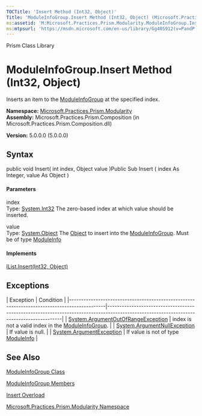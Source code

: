 ```yaml
---
TOCTitle: 'Insert Method (Int32, Object)'
Title: 'ModuleInfoGroup.Insert Method (Int32, Object) (Microsoft.Practices.Prism.Modularity)'
ms:assetid: 'M:Microsoft.Practices.Prism.Modularity.ModuleInfoGroup.Insert(System.Int32,System.Object)'
ms:mtpsurl: 'https://msdn.microsoft.com/en-us/library/Gg405912(v=PandP.50)'
---
```


Prism Class Library

ModuleInfoGroup.Insert Method (Int32, Object)
=================================================

Inserts an item to the [ModuleInfoGroup](https://msdn.microsoft.com/t:microsoft.practices.prism.modularity.moduleinfogroup) at the specified index.

**Namespace:** [Microsoft.Practices.Prism.Modularity](https://msdn.microsoft.com/n:microsoft.practices.prism.modularity)
**Assembly:** Microsoft.Practices.Prism.Composition (in Microsoft.Practices.Prism.Composition.dll)

**Version:** 5.0.0.0 (5.0.0.0)

## Syntax


<span id="syntaxToggle"></span>public void Insert( int index, Object value )Public Sub Insert ( index As Integer, value As Object )
#### Parameters

index  
Type: [System.Int32](http://msdn2.microsoft.com/en-us/library/td2s409d)
The zero-based index at which value should be inserted.

value  
Type: [System.Object](http://msdn2.microsoft.com/en-us/library/e5kfa45b)
The [Object](http://msdn2.microsoft.com/en-us/library/e5kfa45b) to insert into the [ModuleInfoGroup](https://msdn.microsoft.com/t:microsoft.practices.prism.modularity.moduleinfogroup). Must be of type [ModuleInfo](https://msdn.microsoft.com/t:microsoft.practices.prism.modularity.moduleinfo)

#### Implements

[IList.Insert(Int32, Object)](http://msdn2.microsoft.com/en-us/library/zkf4388a)

Exceptions
----------

<span id="exceptionsToggle"></span>
| Exception                                                                                   | Condition                                                                                                                               |
|---------------------------------------------------------------------------------------------|-----------------------------------------------------------------------------------------------------------------------------------------|
| [System.ArgumentOutOfRangeException](http://msdn2.microsoft.com/en-us/library/8xt94y6e) | index is not a valid index in the [ModuleInfoGroup](https://msdn.microsoft.com/t:microsoft.practices.prism.modularity.moduleinfogroup). |
| [System.ArgumentNullException](http://msdn2.microsoft.com/en-us/library/27426hcy)       | If value is null.                                                                                                                       |
| [System.ArgumentException](http://msdn2.microsoft.com/en-us/library/3w1b3114)           | If value is not of type [ModuleInfo](https://msdn.microsoft.com/t:microsoft.practices.prism.modularity.moduleinfo)                      |

See Also
--------


[ModuleInfoGroup Class](https://msdn.microsoft.com/t:microsoft.practices.prism.modularity.moduleinfogroup)

[ModuleInfoGroup Members](https://msdn.microsoft.com/allmembers.t:microsoft.practices.prism.modularity.moduleinfogroup)

[Insert Overload](https://msdn.microsoft.com/overload:microsoft.practices.prism.modularity.moduleinfogroup.insert)

[Microsoft.Practices.Prism.Modularity Namespace](https://msdn.microsoft.com/n:microsoft.practices.prism.modularity)
